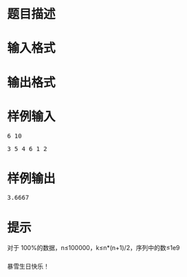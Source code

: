 

# 题目描述



# 输入格式



# 输出格式



# 样例输入


<pre>6 10</pre>
<pre>3 5 4 6 1 2</pre>

# 样例输出


<pre>3.6667</pre>

# 提示


<p>
对于 100%的数据，n≤100000，k≤n*(n+1)/2，序列中的数≤1e9
</p>
<h3>
</h3>
<p>
暴雪生日快乐！
</p>
